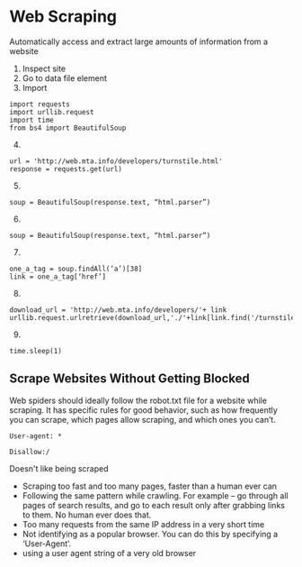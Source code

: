 # Web Scraping
Automatically access and extract large amounts of information from a website

1. Inspect site
2. Go to data file element
3. Import 
```
import requests
import urllib.request
import time
from bs4 import BeautifulSoup
```
4. 
``` 
url = 'http://web.mta.info/developers/turnstile.html'
response = requests.get(url)
``` 
5. 
```
soup = BeautifulSoup(response.text, “html.parser”)
```
6. 
```
soup = BeautifulSoup(response.text, “html.parser”)
```
7. 
```
one_a_tag = soup.findAll(‘a’)[38]
link = one_a_tag[‘href’]
```
8. 
```
download_url = 'http://web.mta.info/developers/'+ link
urllib.request.urlretrieve(download_url,'./'+link[link.find('/turnstile_')+1:])
```
9. 
```
time.sleep(1)
```

## Scrape Websites Without Getting Blocked
Web spiders should ideally follow the robot.txt file for a website while scraping. It has specific rules for good behavior, such as how frequently you can scrape, which pages allow scraping, and which ones you can’t.

```
User-agent: *

Disallow:/ 
```
Doesn't like being scraped

- Scraping too fast and too many pages, faster than a human ever can
- Following the same pattern while crawling. For example – go through all pages of search results, and go to each result only after grabbing links to them. No human ever does that.
- Too many requests from the same IP address in a very short time
- Not identifying as a popular browser. You can do this by specifying a ‘User-Agent’.
- using a user agent string of a very old browser